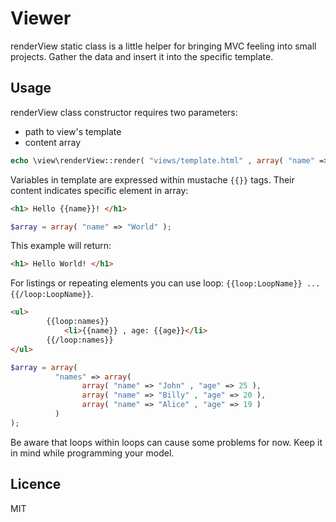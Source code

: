# Viewer

renderView static class is a little helper for bringing MVC feeling into small projects. Gather the data and insert it into the specific template.

## Usage

renderView class constructor requires two parameters:
* path to view's template
* content array

```php
echo \view\renderView::render( "views/template.html" , array( "name" => "world" ) );
```

Variables in template are expressed within mustache `{{}}` tags. Their content indicates specific element in array:

```html
<h1> Hello {{name}}! </h1>
```

```php
$array = array( "name" => "World" );
```
This example will return:

```html
<h1> Hello World! </h1>
```
For listings or repeating elements you can use loop: `{{loop:LoopName}} ... {{/loop:LoopName}}`.

```html
<ul>
		{{loop:names}}
			<li>{{name}} , age: {{age}}</li>
		{{/loop:names}}
</ul>
```
```php
$array = array(
          "names" => array(
          		array( "name" => "John" , "age" => 25 ),
          		array( "name" => "Billy" , "age" => 20 ),
          		array( "name" => "Alice" , "age" => 19 )
          )
);
```
Be aware that loops within loops can cause some problems for now. Keep it in mind while programming your model.

## Licence

MIT
